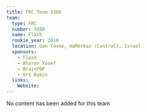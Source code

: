 ```yaml
---
title: FRC Team 3388
team:
  type: FRC
  number: 3388
  name: Flash
  rookie_year: 2010
  location: Gan Yavne, HaMerkaz (Central), Israel
  sponsors:
    - Flash
    - Aharon Yosef
    - BrainPOP
    - Ort Rabin
  links:
    Website: 
---
```

No content has been added for this team